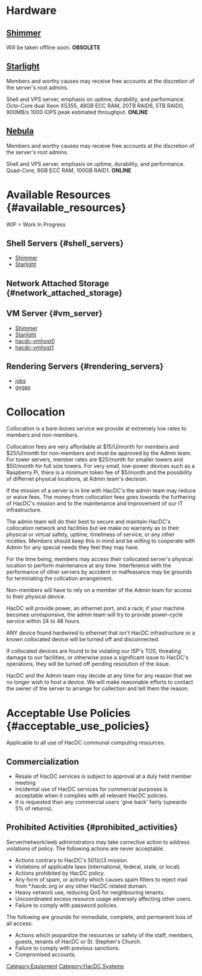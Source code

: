# Hardware

## [Shimmer](Shimmer)

Will be taken offline soon. **OBSOLETE**

## [Starlight](Starlight)

Members and worthy causes may receive free accounts at the discretion of
the server's root admins.

Shell and VPS server, emphasis on uptime, durability, and performance.
Octo-Core dual Xeon X5355, 48GB ECC RAM, 20TB RAID6, 5TB RAID0, 900MB/s
1000 IOPS peak estimated throughput. **ONLINE**

## [Nebula](Nebula)

Members and worthy causes may receive free accounts at the discretion of
the server's root admins.

Shell and VPS server, emphasis on uptime, durability, and performance.
Quad-Core, 6GB ECC RAM, 100GB RAID1. **ONLINE**

# Available Resources {#available_resources}

WIP = Work In Progress

## Shell Servers {#shell_servers}

-   [Shimmer](Shimmer)
-   [Starlight](Starlight)

## Network Attached Storage {#network_attached_storage}

## VM Server {#vm_server}

-   [Shimmer](Shimmer)
-   [Starlight](Starlight)
-   [hacdc-vmhost0](hacdc-vmhost0)
-   [hacdc-vmhost1](hacdc-vmhost1)

## Rendering Servers {#rendering_servers}

-   [jobs](jobs)
-   [gygax](gygax)

# Collocation

Collocation is a bare-bones service we provide at extremely low rates to
members and non-members.

Collocation fees are very affordable at \$15/U/month for members and
\$25/U/month for non-members and must be approved by the Admin team. For
tower servers, member rates are \$25/month for smaller towers and
\$50/month for full size towers. For very small, low-power devices such
as a Raspberry Pi, there is a minimum token fee of \$5/month and the
possibility of differnet physical locations, at Admin team's decision.

If the mission of a server is in line with HacDC's the admin team may
reduce or waive fees. The money from collocation fees goes towards the
furthering of HacDC's mission and to the maintenance and improvement of
our IT infrastructure.

The admin team will do their best to secure and maintain HacDC's
collocation network and facilities but we make no warranty as to their
physical or virtual safety, uptime, timeliness of service, or any other
niceties. Members should keep this in mind and be willing to cooperate
with Admin for any special needs they feel they may have.

For the time being, members may access their collocated server's
physical location to perform maintenance at any time. Interference with
the performance of other servers by accident or malfeasance may be
grounds for terminating the collcation arrangement.

Non-members will have to rely on a member of the Admin team for access
to their physical device.

HacDC will provide power, an ethernet port, and a rack; if your machine
becomes unresponsive, the admin team will try to provide power-cycle
service within 24 to 48 hours.

ANY device found hardwired to ethernet that isn't HacDC infrastructure
or a known collocated device will be turned off and disconnected.

If collocated devices are found to be violating our ISP's TOS, threating
damage to our facilities, or otherwise pose a significant issue to
HacDC's operations, they will be turned off pending resolution of the
issue.

HacDC and the Admin team may decide at any time for any reason that we
no longer wish to host a device. We will make reasonable efforts to
contact the owner of the server to arrange for collection and tell them
the reason.

# Acceptable Use Policies {#acceptable_use_policies}

Applicable to all use of HacDC communal computing resources.

## Commercialization

-   Resale of HacDC services is subject to approval at a duly held
    member meeting
-   Incidental use of HacDC services for commercial purposes is
    acceptable when it complies with all relevant HacDC policies.
-   It is requested than any commercial users 'give back' fairly
    (upwards 5% of returns).

## Prohibited Activities {#prohibited_activities}

Server/network/web administrators may take corrective action to address
violations of policy. The following actions are never acceptable.

-   Actions contrary to HacDC's 501(c)3 mission.
-   Violations of applicable laws (international, federal, state, or
    local).
-   Actions prohibited by HacDC policy.
-   Any form of spam, or activity which causes spam filters to reject
    mail from \*.hacdc.org or any other HacDC related domain.
-   Heavy network use, reducing QoS for neighbouring tenants.
-   Uncoordinated excess resource usage adversely affecting other users.
-   Failure to comply with password policies.

The following are grounds for immediate, complete, and permanent loss of
all access:

-   Actions which jeopardize the resources or safety of the staff,
    members, guests, tenants of HacDC or St. Stephen's Church.
-   Failure to comply with previous sanctions.
-   Compromised accounts.

[Category:Equipment](Category:Equipment) [Category:HacDC
Systems](Category:HacDC_Systems)
